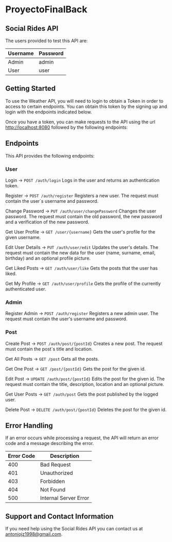 # ProyectoFinalBack

## Social Rides API

The users provided to test this API are:

| Username | Password |
| --- | --- |
| Admin | admin |
| User | user |

Getting Started
---------------

To use the Weather API, you will need to login to obtain a Token in order to access to certain endpoints. You can obtain this token by the signing up and login with the endpoints indicated below.

Once you have a token, you can make requests to the API using the url <http://localhost:8080> followed by the following endpoints:

Endpoints
---------

This API provides the following endpoints:

### User

Login ->
`POST /auth/login`
Logs in the user and returns an authentication token.


Register ->
`POST /auth/register`
Registers a new user. The request must contain the user´s username and password.


Change Password ->
`PUT /auth/user/changePassword`
Changes the user password. The request must contain the old password, the new password and a verification of the new password.


Get User Profile ->
`GET /user/{username}`
Gets the user's profile for the given username.


Edit User Details ->
`PUT /auth/user/edit`
Updates the user's details. The request must contain the new data for the user (name, surname, email, birthday) and an optional profile picture.


Get Liked Posts ->
`GET /auth/user/like`
Gets the posts that the user has liked.


Get My Profile ->
`GET /auth/user/profile`
Gets the profile of the currently authenticated user.


### Admin

Register Admin ->
`POST /auth/register`
Registers a new admin user. The request must contain the user's username and password.

### Post

Create Post -> 
`POST /auth/post/{postId}`
Creates a new post. The request must contain the post´s title and location.


Get All Posts ->
`GET /post`
Gets all the posts.


Get One Post ->
`GET /post/{postId}`
Gets the post for the given id.


Edit Post ->
`UPDATE /auth/post/{postId}`
Edits the post for the given id. The request must contain the title, description, location and an optional picture.


Get User Posts ->
`GET /auth/post`
Gets the post published by the logged user.


Delete Post ->
`DELETE /auth/post/{postId}`
Deletes the post for the given id.


Error Handling
--------------

If an error occurs while processing a request, the API will return an error code and a message describing the error.

| Error Code | Description |
| --- | --- |
| 400 | Bad Request |
| 401 | Unauthorized |
| 403 | Forbidden |
| 404 | Not Found |
| 500 | Internal Server Error |

Support and Contact Information
-------------------------------

If you need help using the Social Rides API you can contact us at <antoniojz1998@gmail.com>.